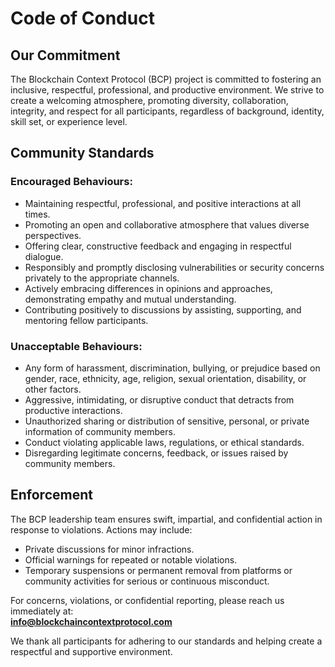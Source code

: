 # Code of Conduct

## Our Commitment
The Blockchain Context Protocol (BCP) project is committed to fostering an inclusive, respectful, professional, and productive environment. We strive to create a welcoming atmosphere, promoting diversity, collaboration, integrity, and respect for all participants, regardless of background, identity, skill set, or experience level.

## Community Standards

### Encouraged Behaviours:
- Maintaining respectful, professional, and positive interactions at all times.
- Promoting an open and collaborative atmosphere that values diverse perspectives.
- Offering clear, constructive feedback and engaging in respectful dialogue.
- Responsibly and promptly disclosing vulnerabilities or security concerns privately to the appropriate channels.
- Actively embracing differences in opinions and approaches, demonstrating empathy and mutual understanding.
- Contributing positively to discussions by assisting, supporting, and mentoring fellow participants.

### Unacceptable Behaviours:
- Any form of harassment, discrimination, bullying, or prejudice based on gender, race, ethnicity, age, religion, sexual orientation, disability, or other factors.
- Aggressive, intimidating, or disruptive conduct that detracts from productive interactions.
- Unauthorized sharing or distribution of sensitive, personal, or private information of community members.
- Conduct violating applicable laws, regulations, or ethical standards.
- Disregarding legitimate concerns, feedback, or issues raised by community members.

## Enforcement
The BCP leadership team ensures swift, impartial, and confidential action in response to violations. Actions may include:
- Private discussions for minor infractions.
- Official warnings for repeated or notable violations.
- Temporary suspensions or permanent removal from platforms or community activities for serious or continuous misconduct.

For concerns, violations, or confidential reporting, please reach us immediately at:  
**info@blockchaincontextprotocol.com**

We thank all participants for adhering to our standards and helping create a respectful and supportive environment.
